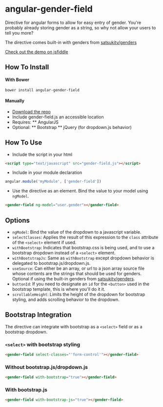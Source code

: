 # angular-gender-field
Directive for angular forms to allow for easy entry of gender. You're probably already storing gender as a string, so why not allow your users to tell you more?

The directive comes built-in with genders from [satsukitv/genders](https://github.com/satsukitv/genders)

[Check out the demo on jsfiddle](https://jsfiddle.net/satsukitv/mb6tmf3q/)

## How To Install

#### With Bower

`bower install angular-gender-field`

#### Manually

* [Download the repo](https://github.com/bower/bower.json-spec/archive/master.zip)
* Include gender-field.js an accessible location
* Requires:
** AngularJS
* Optional:
** Bootstrap
** jQuery (for dropdown.js behavior)

## How To Use
* Include the script in your html
```html
<script type="text/javascript" src="gender-field.js"></script>
```
* Include in your module declaration
```javascript
angular.module('myModule', ['gender-field'])
```
* Use the directive as an element. Bind the value to your model using `ngModel`.
```html
<gender-field ng-model="user.gender"></gender-field>
```

## Options
* `ngModel`: Bind the value of the dropdown to a javascript variable.
* `selectClasses`: Applies the result of this expression to the `class` attribute of the `<select>` element if used.
* `withBootstrap`: Indicates that bootstrap.css is being used, and to use a bootstrap dropdown instead of a `<select>` element.
* `withBootstrapJs`: Same as `withBootstrap` except dropdown behavior is delegated to bootstrap.js/dropdown.js.
* `useSource`: Can either be an array, or url to a json array source file whose contents are the strings that should be used for genders. Optional if using the built-in genders from [satsukitv/genders](https://github.com/satsukitv/genders).
* `buttonId`: If you need to designate an `id` for the `<button>` used in the bootstrap template, this is where you'll do it it.
* `scrollableHeight`: Limits the height of the dropdown for bootstrap styling, and adds scrolling behavior to the dropdown.

## Bootstrap Integration
The directive can integrate with bootstrap as a `<select>` field or as a bootstrap dropdown.

### `<select>` with bootstrap styling
```html
<gender-field select-classes="'form-control'"></gender-field>
```

### Without bootstrap.js/dropdown.js
```html
<gender-field with-bootstrap="true"></gender-field>
```

### With bootstrap.js
```html
<gender-field with-bootstrap-js="true"></gender-field>
```
